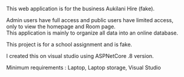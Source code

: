 <p>This web application is for the business Aukilani Hire (fake).</p>
   <p> Admin users have full access and public users have limited access,<br> only to view the homepage and Room page. <br>This application is mainly to organize all data into an online database. </p>
<p>This project is for a school assignment and is fake.<br></p>
<p>I created this on visual studio using ASPNetCore .8 version.<br></p>
<p>Minimum requirements : Laptop, Laptop storage, Visual Studio </p>

